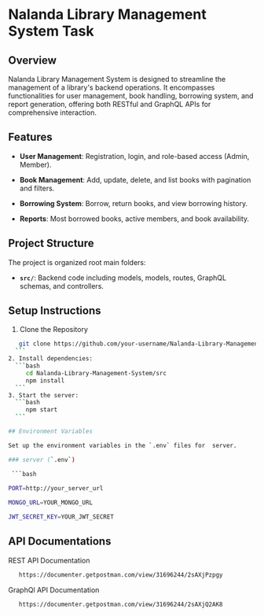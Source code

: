 # Nalanda Library Management System Task


## Overview

Nalanda Library Management System is designed to streamline the management of a library's backend operations. It encompasses functionalities for user management, book handling, borrowing system, and report generation, offering both RESTful and GraphQL APIs for comprehensive interaction.

## Features

- **User Management**: Registration, login, and role-based access (Admin, Member).

- **Book Management**:  Add, update, delete, and list books with pagination and filters.

- **Borrowing System**: Borrow, return books, and view borrowing history.

- **Reports**: Most borrowed books, active members, and book availability.


## Project Structure

The project is organized root main folders:

- **`src/`**: Backend code including models, models, routes, GraphQL schemas, and controllers.

## Setup Instructions

1. Clone the Repository

  ```bash
     git clone https://github.com/your-username/Nalanda-Library-Management-System.git
    ```
2. Install dependencies:
    ```bash
       cd Nalanda-Library-Management-System/src
       npm install
    ```
3. Start the server:
    ```bash
       npm start
    ```

## Environment Variables

Set up the environment variables in the `.env` files for  server.

### server (`.env`)

   ```bash
   
PORT=http://your_server_url

MONGO_URL=YOUR_MONGO_URL

JWT_SECRET_KEY=YOUR_JWT_SECRET
```


## API Documentations


REST API Documentation

```bash
   https://documenter.getpostman.com/view/31696244/2sAXjPzpgy
```

GraphQl API Documentation

```bash
   https://documenter.getpostman.com/view/31696244/2sAXjQ2AK8
```
